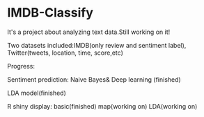 # IMDB-Classify
It's a project about analyzing text data.Still working on it!

Two datasets included:IMDB(only review and sentiment label), Twitter(tweets, location, time, score,etc)


Progress:

Sentiment prediction: Naive Bayes& Deep learning (finished)

LDA model(finished)

R shiny display:
    basic(finished)
    map(working on)
    LDA(working on)
